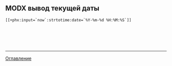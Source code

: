 ## MODX вывод текущей даты

```
[[+phx:input=`now`:strtotime:date=`%Y-%m-%d %H:%M:%S`]]



```

<br>
<br>

---
[Оглавление](https://github.com/LexDonowan/DevTips/blob/main/ModxRecipes/README.md)
